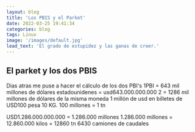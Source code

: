 ```yaml
---
layout: blog
title: 'Los PBIS y el Parket'
date: 2022-03-25 19:41:34
categories: blog
tags: Linux
image: '/images/default.jpg'
lead_text: 'El grado de estupidez y las ganas de creer.'
---
```

## El parket y los dos PBIS

Dias atras me puse a hacer el cálculo de los dos PBI's
1PBI = 643 mil millones de dólares estadounidenes = usd643.000.000.000
2 = 1286 mil millones de dólares de la misma moneda
1 millón de usd en billetes de USD100 pesa 10 KG.
100 millones = 1 tn

USD1.286.000.000.000 = 1.286.000 millones
1.286.000 millones = 12.860.000 kilos = 12860 tn
6430 camiones de caudales
